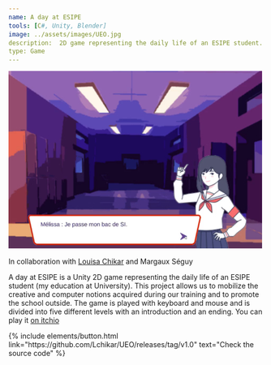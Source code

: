 ```yaml
---
name: A day at ESIPE
tools: [C#, Unity, Blender]
image: ../assets/images/UEO.jpg
description:  2D game representing the daily life of an ESIPE student.
type: Game
---
```


![A day at ESIPE](../../assets/images/UEO.jpg)

<p>In collaboration with <a href="https://github.com/Lchikar" target="_blank">Louisa Chikar</a> and Margaux Séguy</p>

<p>A day at ESIPE is a Unity 2D game representing the daily life of an ESIPE student (my education at
University). This project allows us to mobilize the creative and computer notions acquired during our
training and to promote the school outside. The game is played with keyboard and mouse and is divided into
five different levels with an introduction and an ending. You can play it <a href="https://lupiote.itch.io/une-journe-lesipe" target="_blank">on itchio</a></p>

<p class="text-center">
{% include elements/button.html link="https://github.com/Lchikar/UEO/releases/tag/v1.0" text="Check the source code" %}
</p>
